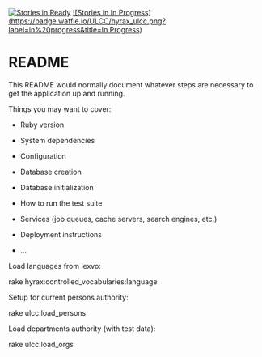 [![Stories in Ready](https://badge.waffle.io/ULCC/hyrax_ulcc.png?label=ready&title=Ready)](https://waffle.io/ULCC/hyrax_ulcc)
[![Stories in In Progress](https://badge.waffle.io/ULCC/hyrax_ulcc.png?label=in%20progress&title=In Progress)](https://waffle.io/ULCC/hyrax_ulcc)

# README

This README would normally document whatever steps are necessary to get the
application up and running.

Things you may want to cover:

* Ruby version

* System dependencies

* Configuration

* Database creation

* Database initialization

* How to run the test suite

* Services (job queues, cache servers, search engines, etc.)

* Deployment instructions

* ...

Load languages from lexvo:

rake hyrax:controlled_vocabularies:language

Setup for current persons authority:

rake ulcc:load_persons

Load departments authority (with test data):

rake ulcc:load_orgs